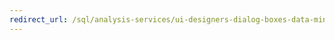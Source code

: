```yaml
---
redirect_url: /sql/analysis-services/ui-designers-dialog-boxes-data-mining/ui-designers-dialog-boxes-data-mining
---
```

